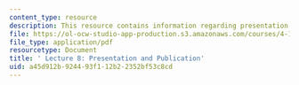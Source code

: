 ```yaml
---
content_type: resource
description: This resource contains information regarding presentation and publication.
file: https://ol-ocw-studio-app-production.s3.amazonaws.com/courses/4-105-geometric-disciplines-and-architecture-skills-reciprocal-methodologies-fall-2012/a45d912b924493f112b22352bf53c8cd_MIT4_105F12_lec8-pres.pdf
file_type: application/pdf
resourcetype: Document
title: ' Lecture 8: Presentation and Publication'
uid: a45d912b-9244-93f1-12b2-2352bf53c8cd
---
```

